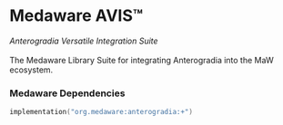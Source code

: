 # Medaware AVIS™
_Anterogradia Versatile Integration Suite_<br><br>
The Medaware Library Suite for integrating Anterogradia into the MaW ecosystem.

### Medaware Dependencies

```kotlin
implementation("org.medaware:anterogradia:+")
```
